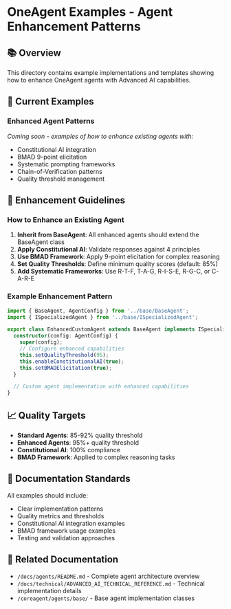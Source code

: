 # OneAgent Examples - Agent Enhancement Patterns

## 📚 **Overview**

This directory contains example implementations and templates showing how to enhance OneAgent agents with Advanced AI capabilities.

## 🎯 **Current Examples**

### **Enhanced Agent Patterns**
*Coming soon - examples of how to enhance existing agents with:*
- Constitutional AI integration
- BMAD 9-point elicitation
- Systematic prompting frameworks
- Chain-of-Verification patterns
- Quality threshold management

## 🚀 **Enhancement Guidelines**

### **How to Enhance an Existing Agent**

1. **Inherit from BaseAgent**: All enhanced agents should extend the BaseAgent class
2. **Apply Constitutional AI**: Validate responses against 4 principles
3. **Use BMAD Framework**: Apply 9-point elicitation for complex reasoning
4. **Set Quality Thresholds**: Define minimum quality scores (default: 85%)
5. **Add Systematic Frameworks**: Use R-T-F, T-A-G, R-I-S-E, R-G-C, or C-A-R-E

### **Example Enhancement Pattern**
```typescript
import { BaseAgent, AgentConfig } from '../base/BaseAgent';
import { ISpecializedAgent } from '../base/ISpecializedAgent';

export class EnhancedCustomAgent extends BaseAgent implements ISpecializedAgent {
  constructor(config: AgentConfig) {
    super(config);
    // Configure enhanced capabilities
    this.setQualityThreshold(95);
    this.enableConstitutionalAI(true);
    this.setBMADElicitation(true);
  }

  // Custom agent implementation with enhanced capabilities
}
```

## 📈 **Quality Targets**

- **Standard Agents**: 85-92% quality threshold
- **Enhanced Agents**: 95%+ quality threshold
- **Constitutional AI**: 100% compliance
- **BMAD Framework**: Applied to complex reasoning tasks

## 📝 **Documentation Standards**

All examples should include:
- Clear implementation patterns
- Quality metrics and thresholds
- Constitutional AI integration examples
- BMAD framework usage examples
- Testing and validation approaches

## 🔗 **Related Documentation**

- `/docs/agents/README.md` - Complete agent architecture overview
- `/docs/technical/ADVANCED_AI_TECHNICAL_REFERENCE.md` - Technical implementation details
- `/coreagent/agents/base/` - Base agent implementation classes
